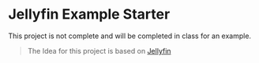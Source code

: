 # Jellyfin Example Starter

This project is not complete and will be completed in class for an example. 

> The Idea for this project is based on [Jellyfin](https://jellyfin.org/)